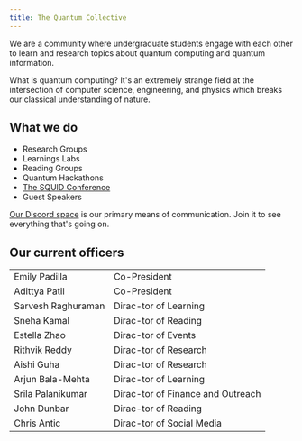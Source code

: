 ```yaml
---
title: The Quantum Collective
---
```

We are a community where undergraduate students engage with each other to learn and research topics about quantum computing and quantum information.

What is quantum computing? It's an extremely strange field at the intersection of computer science, engineering, and physics which breaks our classical understanding of nature.

## What we do

- Research Groups
- Learnings Labs
- Reading Groups
- Quantum Hackathons
- [The SQUID Conference](https://www.quantumcoalition.io/)
- Guest Speakers

[Our Discord space](https://discord.gg/UBnRaHuzF9) is our primary means of communication. Join it to see everything that's going on. 

## Our current officers

|||
|:---|:---|
| Emily Padilla | Co-President |
| Adittya Patil | Co-President |
| Sarvesh Raghuraman | Dirac-tor of Learning |
| Sneha Kamal | Dirac-tor of Reading |
| Estella Zhao | Dirac-tor of Events |
| Rithvik Reddy | Dirac-tor of Research |
| Aishi Guha | Dirac-tor of Research |
| Arjun Bala-Mehta | Dirac-tor of Learning |
| Srila Palanikumar | Dirac-tor of Finance and Outreach |
| John Dunbar | Dirac-tor of Reading |
| Chris Antic | Dirac-tor of Social Media |
